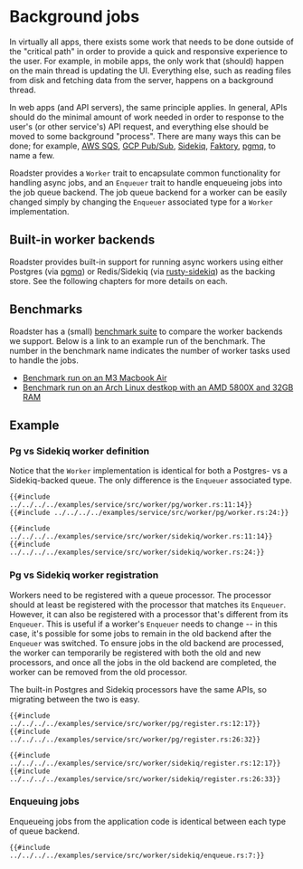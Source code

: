 # Background jobs

In virtually all apps, there exists some work that needs to be done outside of the "critical path" in order to provide
a quick and responsive experience to the user. For example, in mobile apps, the only work that (should) happen on the
main thread is updating the UI. Everything else, such as reading files from disk and fetching data from the server,
happens on a background thread.

In web apps (and API servers), the same principle applies. In general, APIs should do the minimal amount of work needed
in order to response to the user's (or other service's) API request, and everything else should be moved to some
background "process". There are many ways this can be done; for
example, [AWS SQS](https://docs.aws.amazon.com/AWSSimpleQueueService/latest/SQSDeveloperGuide/welcome.html), [GCP
Pub/Sub](https://cloud.google.com/pubsub/docs/overview),
[Sidekiq](https://github.com/sidekiq/sidekiq), [Faktory](https://github.com/contribsys/faktory),
[pgmq](https://docs.rs/pgmq), to name a few.

Roadster provides a `Worker` trait to encapsulate common functionality for handling async jobs, and an `Enqueuer` trait
to handle enqueueing jobs into the job queue backend. The job queue backend for a worker can be easily changed simply
by changing the `Enqueuer` associated type for a `Worker` implementation.

## Built-in worker backends

Roadster provides built-in support for running async workers using either Postgres (via [pgmq](https://docs.rs/pgmq)) or
Redis/Sidekiq (via [rusty-sidekiq](https://docs.rs/rusty-sidekiq)) as the backing store. See the following chapters for
more details on
each.

## Benchmarks

Roadster has a (small) [benchmark suite](https://github.com/roadster-rs/roadster/tree/main/benches/worker) to compare
the worker backends we support. Below is a link to an example run of the benchmark. The number in the benchmark name
indicates the number of worker tasks used to handle the jobs.

- [Benchmark run on an M3 Macbook Air](benchmarks/m3/report/index.html)
- [Benchmark run on an Arch Linux destkop with an AMD 5800X and 32GB RAM](benchmarks/AMD-5800X/report/index.html)

## Example

### Pg vs Sidekiq worker definition

Notice that the `Worker` implementation is identical for both a Postgres- vs a Sidekiq-backed queue. The only difference
is the `Enqueuer` associated type.

```rust,ignore
{{#include ../../../../examples/service/src/worker/pg/worker.rs:11:14}}
{{#include ../../../../examples/service/src/worker/pg/worker.rs:24:}}
```

```rust,ignore
{{#include ../../../../examples/service/src/worker/sidekiq/worker.rs:11:14}}
{{#include ../../../../examples/service/src/worker/sidekiq/worker.rs:24:}}
```

### Pg vs Sidekiq worker registration

Workers need to be registered with a queue processor. The processor should at least be registered with the processor
that matches its `Enqueuer`. However, it can also be registered with a processor that's different from its `Enqueuer`.
This is useful if a worker's `Enqueuer` needs to change -- in this case, it's possible for some jobs to remain
in the old backend after the `Enqueuer` was switched. To ensure jobs in the old backend are processed, the worker can
temporarily be registered with both the old and new processors, and once all the jobs in the old backend are completed,
the worker can be removed from the old processor.

The built-in Postgres and Sidekiq processors have the same APIs, so migrating between the two is easy.

```rust,ignore
{{#include ../../../../examples/service/src/worker/pg/register.rs:12:17}}
{{#include ../../../../examples/service/src/worker/pg/register.rs:26:32}}
```

```rust,ignore
{{#include ../../../../examples/service/src/worker/sidekiq/register.rs:12:17}}
{{#include ../../../../examples/service/src/worker/sidekiq/register.rs:26:33}}
```

### Enqueuing jobs

Enqueueing jobs from the application code is identical between each type of queue backend.

```rust,ignore
{{#include ../../../../examples/service/src/worker/sidekiq/enqueue.rs:7:}}
```
